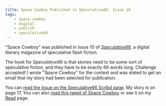 ```yaml
---
title: Space Cowboy Published in Speculative66, Issue 10
tags:
    - space-cowboy
    - digital
    - publish
    - speculative66
---
```

"Space Cowboy" was published in Issue 10 of [_Speculative66_](http://speculative66.weebly.com/), a digital literary magazine of speculative flash fiction.

<!--more-->

The hook for _Speculative66_ is that stories need to be some sort of speculative fiction, and they have to be exactly 66 words long. Challenge accepted! I wrote "Space Cowboy" for the contest and was elated to get an email that my story had been selected for publication.

You can [read the issue on the Speculative66 Scribd page](https://www.scribd.com/document/353084811/speculative-66-issue-10). My story is on page 17. You can also [read this tweet of Space Cowboy](https://twitter.com/Speculative_66/status/883018397495173120) or see it on my [Read](/read/) page.
